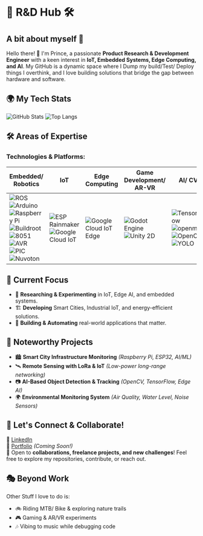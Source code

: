 # 🚀 R&D Hub 🛠️

## A bit about myself 🌟

Hello there! 👋 I'm Prince, a passionate **Product Research & Development Engineer** with a keen interest in **IoT, Embedded Systems, Edge Computing, and AI**. My GitHub is a dynamic space where I Dump my build/Test/ Deploy things I overthink, and I love building solutions that bridge the gap between hardware and software. 

## 🌍 My Tech Stats

![GitHub Stats](https://github-readme-stats.vercel.app/api?username=855princekumar&show_icons=true&theme=dark)
![Top Langs](https://github-readme-stats.vercel.app/api/top-langs/?username=855princekumar&layout=compact&theme=dark)

## 🛠️ Areas of Expertise

### Technologies & Platforms:

| **Embedded/ Robotics** | **IoT** | **Edge Computing** | **Game Development/ AR-VR** | **AI/ CV** | **CAD/ CAM** | **Web Dev** | **Database** | **DevOps & Others** |
|-----------------------------------------|-------------------------------|--------------------|------------------------------|-----------------------------|-------------------|-------------------------------|--------------|----------------------|
| ![ROS](https://img.shields.io/badge/-ROS-black?style=flat-square&logo=ROS) ![Arduino](https://img.shields.io/badge/-Arduino-black?style=flat-square&logo=Arduino) ![Raspberry Pi](https://img.shields.io/badge/-Raspberry%20Pi-black?style=flat-square&logo=Raspberry%20Pi) ![Buildroot](https://img.shields.io/badge/-Buildroot-black?style=flat-square&logo=linux) ![8051](https://img.shields.io/badge/-8051-black?style=flat-square&logo=8051) ![AVR](https://img.shields.io/badge/-AVR-black?style=flat-square&logo=AVR) ![PIC](https://img.shields.io/badge/-PIC-black?style=flat-square&logo=PIC) ![Nuvoton](https://img.shields.io/badge/-Nuvoton-black?style=flat-square&logo=Nuvoton) | ![ESP Rainmaker](https://img.shields.io/badge/-ESP%20Rainmaker-black?style=flat-square&logo=espressif) ![Google Cloud IoT](https://img.shields.io/badge/-Google%20Cloud%20IoT-black?style=flat-square&logo=google-cloud) | ![Google Cloud IoT Edge](https://img.shields.io/badge/-Google%20Cloud%20IoT%20Edge-black?style=flat-square&logo=google-cloud) | ![Godot Engine](https://img.shields.io/badge/-Godot%20Engine-black?style=flat-square&logo=godot-engine) ![Unity 2D](https://img.shields.io/badge/-Unity%202D-black?style=flat-square&logo=unity) | ![TensorFlow](https://img.shields.io/badge/-TensorFlow-black?style=flat-square&logo=tensorflow) ![openmv](https://img.shields.io/badge/-openmv-black?style=flat-square&logo=openmv) ![OpenCV](https://img.shields.io/badge/-opencv-black?style=flat-square&logo=opencv) ![YOLO](https://img.shields.io/badge/-yolo-black?style=flat-square&logo=yolo) | ![OpenSCAD](https://img.shields.io/badge/-OpenSCAD-black?style=flat-square&logo=OpenSCAD) ![Fusion360](https://img.shields.io/badge/-Fusion360-black?style=flat-square&logo=Fusion360) ![SolidWorks](https://img.shields.io/badge/-SolidWorks-black?style=flat-square&logo=SolidWorks) ![AutoCAD](https://img.shields.io/badge/-AutoCAD-black?style=flat-square&logo=AutoCAD) ![KiCad](https://img.shields.io/badge/-KiCad-black?style=flat-square&logo=KiCad) ![Proteus](https://img.shields.io/badge/-Proteus-black?style=flat-square&logo=Proteus) | ![php](https://img.shields.io/badge/-php-black?style=flat-square&logo=php) ![Jamstack](https://img.shields.io/badge/-Jamstack-black?style=flat-square&logo=Jamstack) ![HTML5](https://img.shields.io/badge/-HTML5-black?style=flat-square&logo=html5) ![CSS3](https://img.shields.io/badge/-CSS3-black?style=flat-square&logo=css3)  ![Bootstrap](https://img.shields.io/badge/-Bootstrap-black?style=flat-square&logo=bootstrap) ![JavaScript](https://img.shields.io/badge/-JavaScript-black?style=flat-square&logo=javascript) | ![XAMPP](https://img.shields.io/badge/-XAMPP-black?style=flat-square&logo=XAMPP) ![MySQL](https://img.shields.io/badge/-MySQL-black?style=flat-square&logo=mysql) ![Firebase](https://img.shields.io/badge/-Firebase-black?style=flat-square&logo=firebase) | ![Python](https://img.shields.io/badge/-Python-black?style=flat-square&logo=python) ![Shell Script](https://img.shields.io/badge/-Shell_Script-black?style=flat-square&logo=gnu-bash) ![Git](https://img.shields.io/badge/-Git-black?style=flat-square&logo=git) ![Curl](https://img.shields.io/badge/-Curl-black?style=flat-square&logo=curl) ![C](https://img.shields.io/badge/-C-black?style=flat-square&logo=c) ![C++](https://img.shields.io/badge/-C++-black?style=flat-square&logo=c) |

## 🚀 Current Focus
- 🔬 **Researching & Experimenting** in IoT, Edge AI, and embedded systems.
- 🏗️ **Developing** Smart Cities, Industrial IoT, and energy-efficient solutions.
- 🤖 **Building & Automating** real-world applications that matter.

## 📌 Noteworthy Projects
- 🏙 **Smart City Infrastructure Monitoring** *(Raspberry Pi, ESP32, AI/ML)*
- 🛰 **Remote Sensing with LoRa & IoT** *(Low-power long-range networking)*
- 📷 **AI-Based Object Detection & Tracking** *(OpenCV, TensorFlow, Edge AI)*
- 🌍 **Environmental Monitoring System** *(Air Quality, Water Level, Noise Sensors)*

## 🌱 Let's Connect & Collaborate!
🔗 [LinkedIn](https://www.linkedin.com/in/855princekumar)  
📂 [Portfolio](#) *(Coming Soon!)*  
💬 Open to **collaborations, freelance projects, and new challenges**! Feel free to explore my repositories, contribute, or reach out.

## 🎭 Beyond Work
Other Stuff I love to do is:
- 🚲 Riding MTB/ Bike & exploring nature trails
- 🎮 Gaming & AR/VR experiments
- 🎶 Vibing to music while debugging code


